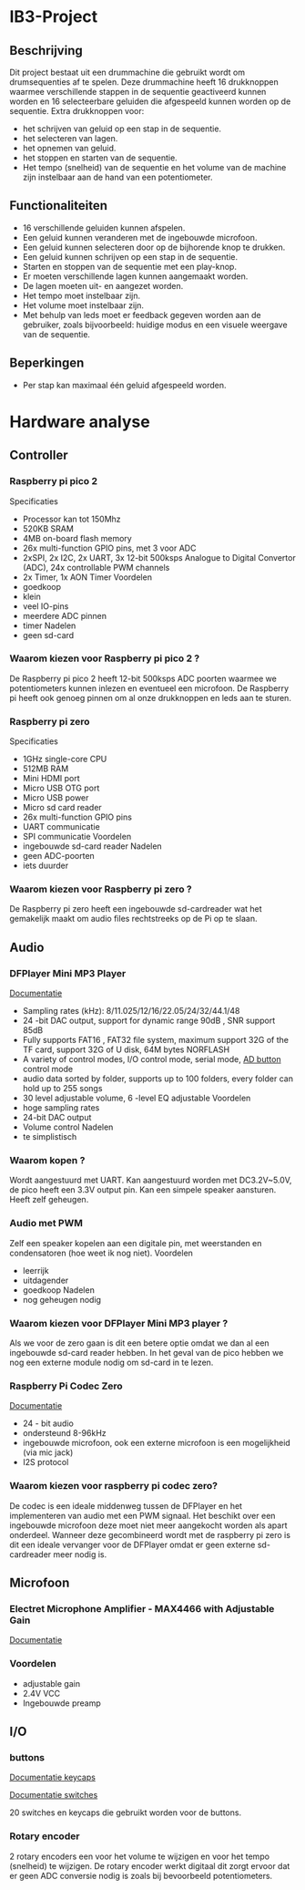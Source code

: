 # IB3-Project
## Beschrijving
Dit project bestaat uit een drummachine die gebruikt wordt om drumsequenties af te spelen. Deze drummachine heeft 16 drukknoppen waarmee verschillende stappen in de sequentie geactiveerd kunnen worden en 16 selecteerbare geluiden die afgespeeld kunnen worden op de sequentie. 
Extra drukknoppen voor:
- het schrijven van geluid op een stap in de sequentie.
- het selecteren van lagen.
- het opnemen van geluid.
- het stoppen en starten van de sequentie.
- Het tempo (snelheid) van de sequentie en het volume van de machine zijn instelbaar aan de hand van een potentiometer.

## Functionaliteiten
- 16 verschillende geluiden kunnen afspelen.
- Een geluid kunnen veranderen met de ingebouwde microfoon.
- Een geluid kunnen selecteren door op de bijhorende knop te drukken.
- Een geluid kunnen schrijven op een stap in de sequentie.
- Starten en stoppen van de sequentie met een play-knop.
- Er moeten verschillende lagen kunnen aangemaakt worden.
- De lagen moeten uit- en aangezet worden.
- Het tempo moet instelbaar zijn.
- Het volume moet instelbaar zijn.
- Met behulp van leds moet er feedback gegeven worden aan de gebruiker, zoals bijvoorbeeld: huidige modus en een visuele weergave van de sequentie.

## Beperkingen
- Per stap kan maximaal één geluid afgespeeld worden.
  
# Hardware analyse
## Controller
### Raspberry pi pico 2
Specificaties
- Processor kan tot 150Mhz
- 520KB SRAM
- 4MB on-board flash memory
- 26x multi-function GPIO pins, met 3 voor ADC
- 2xSPI, 2x I2C, 2x UART, 3x 12-bit 500ksps Analogue to Digital Convertor (ADC), 24x controllable PWM channels
- 2x Timer, 1x AON Timer
Voordelen
- goedkoop
- klein
- veel IO-pins
- meerdere ADC pinnen
- timer
Nadelen
- geen sd-card
### Waarom kiezen voor Raspberry pi pico 2 ?
De Raspberry pi pico 2 heeft 12-bit 500ksps ADC poorten waarmee we potentiometers kunnen inlezen en eventueel een microfoon. De Raspberry pi heeft ook genoeg pinnen om al onze drukknoppen en leds aan te sturen. 
### Raspberry pi zero
Specificaties
- 1GHz single-core CPU
- 512MB RAM
- Mini HDMI port
- Micro USB OTG port
- Micro USB power
- Micro sd card reader
- 26x multi-function GPIO pins 
- UART communicatie
- SPI communicatie
Voordelen
- ingebouwde sd-card reader
Nadelen
- geen ADC-poorten
- iets duurder
### Waarom kiezen voor Raspberry pi zero ? 
De Raspberry pi zero heeft een ingebouwde sd-cardreader wat het gemakelijk maakt om audio files rechtstreeks op de Pi op te slaan.
## Audio
  
### DFPlayer Mini MP3 Player
[Documentatie](https://wiki.dfrobot.com/DFPlayer_Mini_SKU_DFR0299)
- Sampling rates (kHz): 8/11.025/12/16/22.05/24/32/44.1/48
- 24 -bit DAC output, support for dynamic range 90dB , SNR support 85dB
- Fully supports FAT16 , FAT32 file system, maximum support 32G of the TF card, support 32G of U disk, 64M bytes NORFLASH
- A variety of control modes, I/O control mode, serial mode, [AD button](https://www.dfrobot.com/product-2267.html) control mode
- audio data sorted by folder, supports up to 100 folders, every folder can hold up to 255 songs
- 30 level adjustable volume, 6 -level EQ adjustable
Voordelen
- hoge sampling rates
- 24-bit DAC output
- Volume control
Nadelen
- te simplistisch
### Waarom kopen ? 
Wordt aangestuurd met UART. Kan aangestuurd worden met DC3.2V~5.0V, de pico heeft een 3.3V output pin. Kan een simpele speaker aansturen. Heeft zelf geheugen.

### Audio met PWM
Zelf een speaker kopelen aan een digitale pin, met weerstanden en condensatoren (hoe weet ik nog niet).
Voordelen
- leerrijk
- uitdagender
- goedkoop
Nadelen
- nog geheugen nodig
### Waarom kiezen voor DFPlayer Mini MP3 player ? 
Als we voor de zero gaan is dit een betere optie omdat we dan al een ingebouwde sd-card reader hebben. In het geval van de pico hebben we nog een externe module nodig om sd-card in te lezen.

### Raspberry Pi Codec Zero
[Documentatie](https://www.raspberrypi.com/documentation/accessories/audio.html)
- 24 - bit audio
- ondersteund 8-96kHz
- ingebouwde microfoon, ook een externe microfoon is een mogelijkheid (via mic jack)
- I2S protocol

### Waarom kiezen voor raspberry pi codec zero?
De codec is een ideale middenweg tussen de DFPlayer en het implementeren van audio met een PWM signaal. Het beschikt over een ingebouwde microfoon deze moet niet meer aangekocht worden als apart onderdeel. Wanneer deze gecombineerd wordt met de raspberry pi zero is dit een ideale vervanger voor de DFPlayer omdat er geen externe sd-cardreader meer nodig is. 

## Microfoon
### Electret Microphone Amplifier - MAX4466 with Adjustable Gain
[Documentatie](https://www.adafruit.com/product/1063)
### Voordelen
- adjustable gain
- 2.4V VCC
- Ingebouwde preamp

## I/O
  
### buttons
[Documentatie keycaps](https://www.amazon.com/Elacgap-Transparent-Material-switches-Mechanical/dp/B0CQ2WZB8S/ref=sr_1_9?crid=YM6DQYJSAKNF&dib=eyJ2IjoiMSJ9.a8UF2Mj67kZUtZrow3BnSLxZQUTPrFePQBuwU3tB_7XzodT58mX1zWMub-_5vLjoxxpBtWtubWXcrqtkW4OMIFENDgWNBe05JpXigrmocyNmBtvOai1FVcBmZUU5ddfN7_nwK6zTQ8z5JTOpf9cCdlhTWrX0dNPJLY1g1lc2HdSiq8jC--ohGpv4cCYV9Pa_g-l2uOAcr4TN34AA-YiHE_V9DBGwnN1c1eSUeegL61M.Ut9my8nrj7t_HhIGRRJVnh_cV6DGgViXSmyjuT4dN1M&dib_tag=se&keywords=transparent%2Bkeycaps&qid=1739887435&sprefix=transparent%2Bkeycaps%2Caps%2C196&sr=8-9&th=1)

[Documentatie switches](https://keygem.com/products/cherry-mx-clear)

20 switches en keycaps die gebruikt worden voor de buttons. 

### Rotary encoder
2 rotary encoders een voor het volume te wijzigen en voor het tempo (snelheid) te wijzigen. De rotary encoder werkt digitaal dit zorgt ervoor dat er geen ADC conversie nodig is zoals bij bevoorbeeld potentiometers. 



